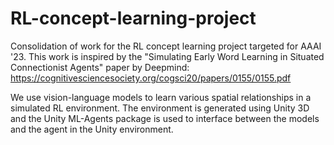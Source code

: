 # RL-concept-learning-project
Consolidation of work for the RL concept learning project targeted for AAAI '23.
This work is inspired by the "Simulating Early Word Learning in Situated Connectionist Agents" paper by Deepmind: https://cognitivesciencesociety.org/cogsci20/papers/0155/0155.pdf

We use vision-language models to learn various spatial relationships in a simulated RL environment. The environment is generated using Unity 3D and the Unity ML-Agents package is used to interface between the models and the agent in the Unity environment.
